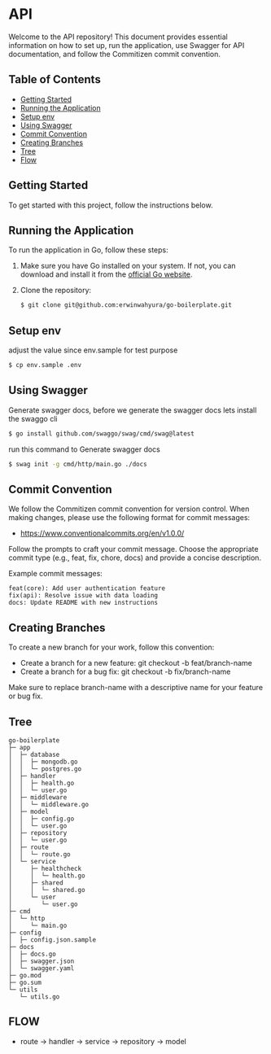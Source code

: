 # API

Welcome to the API repository! This document provides essential information on how to set up, run the application, use Swagger for API documentation, and follow the Commitizen commit convention.

## Table of Contents
- [Getting Started](#getting-started)
- [Running the Application](#running-the-application)
- [Setup env](#setup-env)
- [Using Swagger](#using-swagger)
- [Commit Convention](#commit-convention)
- [Creating Branches](#creating-branches)
- [Tree](#tree)
- [Flow](#flow)

## Getting Started

To get started with this project, follow the instructions below.


## Running the Application

To run the application in Go, follow these steps:

1. Make sure you have Go installed on your system. If not, you can download and install it from the [official Go website](https://golang.org/dl/).

2. Clone the repository:
   ```bash
   $ git clone git@github.com:erwinwahyura/go-boilerplate.git
   ```
   
## Setup env

adjust the value since env.sample for test purpose
```bash
$ cp env.sample .env 
```

## Using Swagger
Generate swagger docs, before we generate the swagger docs lets install the swaggo cli
```bash
$ go install github.com/swaggo/swag/cmd/swag@latest
```

run this command to Generate swagger docs
```bash
$ swag init -g cmd/http/main.go ./docs
```

## Commit Convention
We follow the Commitizen commit convention for version control. When making changes, please use the following format for commit messages:
- https://www.conventionalcommits.org/en/v1.0.0/


Follow the prompts to craft your commit message. Choose the appropriate commit type (e.g., feat, fix, chore, docs) and provide a concise description.

Example commit messages:
```
feat(core): Add user authentication feature
fix(api): Resolve issue with data loading
docs: Update README with new instructions
```

## Creating Branches
To create a new branch for your work, follow this convention:

- Create a branch for a new feature: git checkout -b feat/branch-name
- Create a branch for a bug fix: git checkout -b fix/branch-name

Make sure to replace branch-name with a descriptive name for your feature or bug fix.



## Tree
```
go-boilerplate
├─ app
│  ├─ database
│  │  ├─ mongodb.go
│  │  └─ postgres.go
│  ├─ handler
│  │  ├─ health.go
│  │  └─ user.go
│  ├─ middleware
│  │  └─ middleware.go
│  ├─ model
│  │  ├─ config.go
│  │  └─ user.go
│  ├─ repository
│  │  └─ user.go
│  ├─ route
│  │  └─ route.go
│  └─ service
│     ├─ healthcheck
│     │  └─ health.go
│     ├─ shared
│     │  └─ shared.go
│     └─ user
│        └─ user.go
├─ cmd
│  └─ http
│     └─ main.go
├─ config
│  ├─ config.json.sample
├─ docs
│  ├─ docs.go
│  ├─ swagger.json
│  └─ swagger.yaml
├─ go.mod
├─ go.sum
└─ utils
   └─ utils.go

```

## FLOW
- route -> handler -> service -> repository -> model
